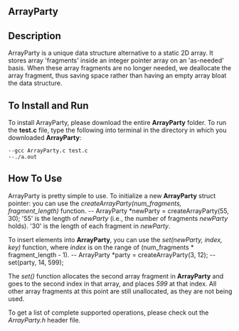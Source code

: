 ## ArrayParty

## Description
ArrayParty is a unique data structure alternative to a static 2D array. It stores array 'fragments' inside an integer pointer array on an 'as-needed' basis.
When these array fragments are no longer needed, we deallocate the array fragment, thus saving space rather than having an empty array bloat the data structure.

## To Install and Run
To install ArrayParty, please download the entire **ArrayParty** folder.
To run the **test.c** file, type the following into terminal in the directory in which you downloaded **ArrayParty**:

    --gcc ArrayParty.c test.c
    --./a.out

## How To Use
ArrayParty is pretty simple to use. To initialize a new **ArrayParty** struct pointer: you can use the *createArrayParty(num_fragments, fragment_length)* function.
    -- ArrayParty *newParty = createArrayParty(55, 30);
'55' is the length of *newParty* (i.e., the number of fragments *newParty* holds).
'30' is the length of each fragment in *newParty*. 

To insert elements into **ArrayParty**, you can use the *set(newParty, index, key)* function, where *index* is on the range of (num_fragments * fragment_length - 1).
    -- ArrayParty *party = createArrayParty(3, 12);
    -- set(party, 14, 599);

The *set()* function allocates the second array fragment in **ArrayParty** and goes to the second index in that array, and places *599* at that index. All other array fragments at this point are still unallocated, as they are not being used.

To get a list of complete supported operations, please check out the *ArrayParty.h* header file.


